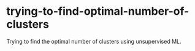 # trying-to-find-optimal-number-of-clusters
Trying to find the optimal number of clusters using unsupervised ML.
